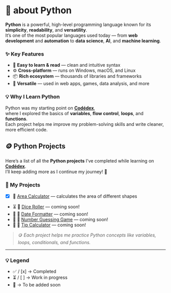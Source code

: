 #  🐍 about Python

**Python** is a powerful, high-level programming language known for its **simplicity**, **readability**, and **versatility**.  
It’s one of the most popular languages used today — from **web development** and **automation** to **data science**, **AI**, and **machine learning**.

### ✨ Key Features
- 🧠 **Easy to learn & read** — clean and intuitive syntax  
- ⚙️ **Cross-platform** — runs on Windows, macOS, and Linux  
- 📦 **Rich ecosystem** — thousands of libraries and frameworks  
- 🚀 **Versatile** — used in web apps, games, data analysis, and more  

### 💡 Why I Learn Python
Python was my starting point on [**Codédex**](https://www.codedex.io),  
where I explored the basics of **variables**, **flow control**, **loops**, and **functions**.  
Each project helps me improve my problem-solving skills and write cleaner, more efficient code.

## 🪙 Python Projects

Here’s a list of all the **Python projects** I’ve completed while learning on [**Codédex**](https://www.codedex.io).  
I’ll keep adding more as I continue my journey! 🚀

### 📂 My Projects
- [x] 🧮 [Area Calculator](area_calculator.py) — calculates the area of different shapes  
- ⏳ 🎲 [Dice Roller](dice_roller.py) — coming soon!  
- 🚀 📅 [Date Formatter](date_formatter.py) — coming soon!  
- 🚀 🔢 [Number Guessing Game](number_guess.py) — coming soon!  
- 🚀 🧾 [Tip Calculator](tip_calculator.py) — coming soon!  

> 🪙 *Each project helps me practice Python concepts like variables, loops, conditionals, and functions.*

---

### 💡 Legend
- ✅ / [x] → Completed  
- ⏳ / [ ] → Work in progress  
- 🚀 → To be added soon

